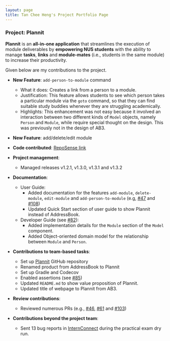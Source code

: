 ```yaml
---
layout: page
title: Tan Chee Heng's Project Portfolio Page
---
```


### Project: Plannit

**Plannit** is an **all-in-one application** that streamlines the execution of module
deliverables by **empowering NUS students** with the ability to manage **tasks**, **links** and
**module-mates** (i.e., students in the same module) to increase their productivity.

Given below are my contributions to the project.

* **New Feature**: `add-person-to-module` command
  * What it does: Creates a link from a person to a module. 
  * Justification: This feature allows students to see which person takes a particular module 
    via the `goto` command, so that they can find suitable study buddies whenever they are 
    struggling academically.
  * Highlights: This enhancement was not easy because it involved an interaction between two 
    different kinds of `Model` objects, namely `Person` and `Module`, while require special 
    thought on the design. This was previously not in the design of AB3.

* **New Feature**: add/delete/edit module

* **Code contributed**: [RepoSense link](https://nus-cs2103-ay2223s1.github.io/tp-dashboard/?search=cheeheng&breakdown=true)

* **Project management**:
  * Managed releases v1.2.1, v1.3.0, v1.3.1 and v1.3.2

* **Documentation**:
  * User Guide:
    * Added documentation for the features `add-module`, `delete-module`, `edit-module` and 
      `add-person-to-module` (e.g, [#47](https://github.com/AY2223S1-CS2103T-T10-1/tp/pull/47) and 
      [#108](https://github.com/AY2223S1-CS2103T-T10-1/tp/pull/108))
    * Updated Quick Start section of user guide to show Plannit instead of AddressBook.
  * Developer Guide (see [#82](https://github.com/AY2223S1-CS2103T-T10-1/tp/pull/82)):
    * Added implementation details for the `Module` section of the `Model` component.
    * Added Object-oriented domain model for the relationship between `Module` and `Person`.

* **Contributions to team-based tasks**:
  * Set up [Plannit](https://github.com/AY2223S1-CS2103T-T10-1/tp) GitHub repository
  * Renamed product from AddressBook to Plannit
  * Set up Gradle and Codecov
  * Enabled assertions (see [#85](https://github.com/AY2223S1-CS2103T-T10-1/tp/pull/85))
  * Updated `README.md` to show value proposition of Plannit.
  * Updated title of webpage to Plannit from AB3.

* **Review contributions**:
  * Reviewed numerous PRs (e.g., [#46](https://github.com/AY2223S1-CS2103T-T10-1/tp/pull/46), 
    [#61](https://github.com/AY2223S1-CS2103T-T10-1/tp/pull/61)
     and [#103](https://github.com/AY2223S1-CS2103T-T10-1/tp/pull/103)) 

* **Contributions beyond the project team**:
  * Sent 13 bug reports in [InternConnect](https://github.com/AY2223S1-CS2103-F14-2/tp) during 
    the practical exam dry run.
